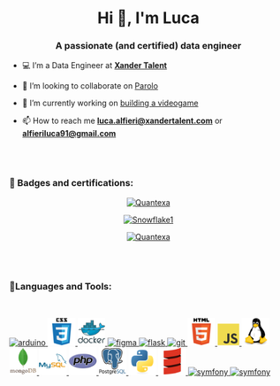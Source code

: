 <h1 align="center">Hi 👋, I'm Luca</h1>
<h3 align="center">A passionate (and certified) data engineer</h3>


- 💻 I’m a Data Engineer at **[Xander Talent](https://www.xandertalent.com/)**

- 👯 I’m looking to collaborate on [Parolo](https://github.com/lucafungo/parolo)

-  🔭 I’m currently working on [building a videogame](https://www.gbstudio.dev/)



- 📫 How to reach me **luca.alfieri@xandertalent.com** or **alfieriluca91@gmail.com**

</p>
<br><br>
<h3 align="left">📝 Badges and certifications:</h3>

<p align="center"> <a href="https://www.credly.com/badges/934b389f-9eb4-48d1-8c34-5b7096df01c4/public_url"><a href="https://www.credly.com/badges/934b389f-9eb4-48d1-8c34-5b7096df01c4/public_url" target="_blank" rel="noreferrer"> <img src="https://images.credly.com/images/080d855d-b783-4db5-a417-0f2621849b49/linkedin_thumb_image.png" alt="Quantexa" width="550" height="300"/> </a></p>

<p align="center"> <a href="https://achieve.snowflake.com/8d434143-5e80-493d-bed2-b7b959b1f36d#gs.15tzzz"><a href="https://achieve.snowflake.com/8d434143-5e80-493d-bed2-b7b959b1f36d#gs.15tzzz" target="_blank" rel="noreferrer"> <img src="https://media.licdn.com/dms/image/sync/D4D27AQHpLVQgO1qb2Q/articleshare-shrink_1280_800/0/1701704018938?e=1702310400&v=beta&t=N-ew5at9o0skZtlvNUKlwmZ5iybgZP6B99Qyjr4jM1w" alt="Snowflake1" width="550" height="300"/> </a></p>
  
<p align="center"> <a href="https://www.credly.com/badges/f02b4a1f-c4ef-4601-a383-99b927e0a597/linked_in_profile"><a href="https://www.credly.com/badges/f02b4a1f-c4ef-4601-a383-99b927e0a597/linked_in_profile" target="_blank" rel="noreferrer"> <img src="https://images.credly.com/images/2784d0d8-327c-406f-971e-9f0e15097003/image.png" alt="Quantexa" width="300" height="300"/> </a></p>
<br><br>
<h3 align="left">📍Languages and Tools:</h3>
<br>
<p align="left"> <a href="https://www.arduino.cc/" target="_blank" rel="noreferrer"> <img src="https://cdn.worldvectorlogo.com/logos/arduino-1.svg" alt="arduino" width="50" height="50"/> </a> <a href="https://www.w3schools.com/css/" target="_blank" rel="noreferrer"> <img src="https://raw.githubusercontent.com/devicons/devicon/master/icons/css3/css3-original-wordmark.svg" alt="css3" width="50" height="50"/> </a> <a href="https://www.docker.com/" target="_blank" rel="noreferrer"> <img src="https://raw.githubusercontent.com/devicons/devicon/master/icons/docker/docker-original-wordmark.svg" alt="docker" width="50" height="50"/> </a> <a href="https://www.figma.com/" target="_blank" rel="noreferrer"> <img src="https://www.vectorlogo.zone/logos/figma/figma-icon.svg" alt="figma" width="50" height="50"/> </a> <a href="https://flask.palletsprojects.com/" target="_blank" rel="noreferrer"> <img src="https://www.vectorlogo.zone/logos/pocoo_flask/pocoo_flask-icon.svg" alt="flask" width="50" height="50"/> </a> <a href="https://git-scm.com/" target="_blank" rel="noreferrer"> <img src="https://www.vectorlogo.zone/logos/git-scm/git-scm-icon.svg" alt="git" width="50" height="50"/> </a> <a href="https://www.w3.org/html/" target="_blank" rel="noreferrer"> <img src="https://raw.githubusercontent.com/devicons/devicon/master/icons/html5/html5-original-wordmark.svg" alt="html5" width="50" height="50"/> </a> <a href="https://developer.mozilla.org/en-US/docs/Web/JavaScript" target="_blank" rel="noreferrer"> <img src="https://raw.githubusercontent.com/devicons/devicon/master/icons/javascript/javascript-original.svg" alt="javascript" width="40" height="40"/> </a> <a href="https://www.linux.org/" target="_blank" rel="noreferrer"> <img src="https://raw.githubusercontent.com/devicons/devicon/master/icons/linux/linux-original.svg" alt="linux" width="50" height="50"/> </a> <a href="https://www.mongodb.com/" target="_blank" rel="noreferrer"> <img src="https://raw.githubusercontent.com/devicons/devicon/master/icons/mongodb/mongodb-original-wordmark.svg" alt="mongodb" width="50" height="50"/> </a> <a href="https://www.mysql.com/" target="_blank" rel="noreferrer"> <img src="https://raw.githubusercontent.com/devicons/devicon/master/icons/mysql/mysql-original-wordmark.svg" alt="mysql" width="50" height="50"/> </a> <a href="https://www.php.net" target="_blank" rel="noreferrer"> <img src="https://raw.githubusercontent.com/devicons/devicon/master/icons/php/php-original.svg" alt="php" width="50" height="50"/> </a> <a href="https://www.postgresql.org" target="_blank" rel="noreferrer"> <img src="https://raw.githubusercontent.com/devicons/devicon/master/icons/postgresql/postgresql-original-wordmark.svg" alt="postgresql" width="50" height="50"/> </a> <a href="https://www.python.org" target="_blank" rel="noreferrer"> <img src="https://raw.githubusercontent.com/devicons/devicon/master/icons/python/python-original.svg" alt="python" width="50" height="50"/> </a> <a href="https://www.scala-lang.org" target="_blank" rel="noreferrer"> <img src="https://raw.githubusercontent.com/devicons/devicon/master/icons/scala/scala-original.svg" alt="scala" width="50" height="50"/> </a> <a href="https://symfony.com" target="_blank" rel="noreferrer"> <img src="https://symfony.com/logos/symfony_black_03.svg" alt="symfony" width="50" height="50"/> </a><a href="https://go.dev/" target="_blank" rel="noreferrer"> <img src="https://upload.wikimedia.org/wikipedia/commons/thumb/0/05/Go_Logo_Blue.svg/1200px-Go_Logo_Blue.svg.png" alt="symfony" width="50" height="50"/> </a> </p>



